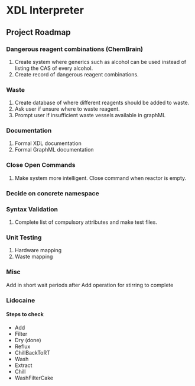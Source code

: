 # XDL Interpreter

## Project Roadmap

### Dangerous reagent combinations (ChemBrain)

1. Create system where generics such as alcohol can be used instead of listing the CAS of every alcohol.
2. Create record of dangerous reagent combinations.

### Waste

1. Create database of where different reagents should be added to waste.
2. Ask user if unsure where to waste reagent.
3. Prompt user if insufficient waste vessels available in graphML

### Documentation

1. Formal XDL documentation
2. Formal GraphML documentation

### Close Open Commands

1. Make system more intelligent. Close command when reactor is empty.

### Decide on concrete namespace

### Syntax Validation

1. Complete list of compulsory attributes and make test files.

### Unit Testing

1. Hardware mapping
2. Waste mapping

### Misc

Add in short wait periods after Add operation for stirring to complete

### Lidocaine

#### Steps to check

* Add
* Filter
* Dry (done)
* Reflux
* ChillBackToRT
* Wash
* Extract
* Chill
* WashFilterCake